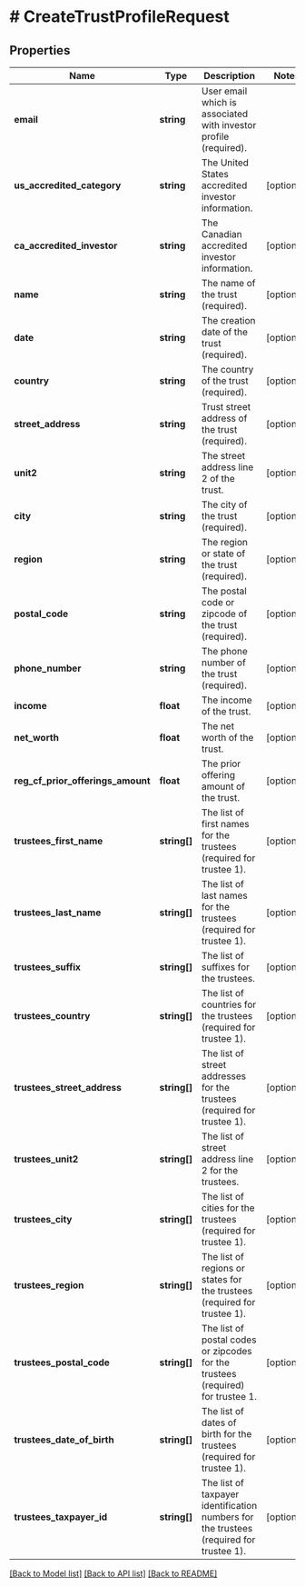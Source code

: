 # # CreateTrustProfileRequest

## Properties

Name | Type | Description | Notes
------------ | ------------- | ------------- | -------------
**email** | **string** | User email which is associated with investor profile (required). |
**us_accredited_category** | **string** | The United States accredited investor information. | [optional]
**ca_accredited_investor** | **string** | The Canadian accredited investor information. | [optional]
**name** | **string** | The name of the trust (required). | [optional]
**date** | **string** | The creation date of the trust (required). | [optional]
**country** | **string** | The country of the trust (required). | [optional]
**street_address** | **string** | Trust street address of the trust (required). | [optional]
**unit2** | **string** | The street address line 2 of the trust. | [optional]
**city** | **string** | The city of the trust (required). | [optional]
**region** | **string** | The region or state of the trust (required). | [optional]
**postal_code** | **string** | The postal code or zipcode of the trust (required). | [optional]
**phone_number** | **string** | The phone number of the trust (required). | [optional]
**income** | **float** | The income of the trust. | [optional]
**net_worth** | **float** | The net worth of the trust. | [optional]
**reg_cf_prior_offerings_amount** | **float** | The prior offering amount of the trust. | [optional]
**trustees_first_name** | **string[]** | The list of first names for the trustees (required for trustee 1). | [optional]
**trustees_last_name** | **string[]** | The list of last names for the trustees (required for trustee 1). | [optional]
**trustees_suffix** | **string[]** | The list of suffixes for the trustees. | [optional]
**trustees_country** | **string[]** | The list of countries for the trustees (required for trustee 1). | [optional]
**trustees_street_address** | **string[]** | The list of street addresses for the trustees (required for trustee 1). | [optional]
**trustees_unit2** | **string[]** | The list of street address line 2 for the trustees. | [optional]
**trustees_city** | **string[]** | The list of cities for the trustees (required for trustee 1). | [optional]
**trustees_region** | **string[]** | The list of regions or states for the trustees (required for trustee 1). | [optional]
**trustees_postal_code** | **string[]** | The list of postal codes or zipcodes for the trustees (required) for trustee 1. | [optional]
**trustees_date_of_birth** | **string[]** | The list of dates of birth for the trustees (required for trustee 1). | [optional]
**trustees_taxpayer_id** | **string[]** | The list of taxpayer identification numbers for the trustees (required for trustee 1). | [optional]

[[Back to Model list]](../../README.md#models) [[Back to API list]](../../README.md#endpoints) [[Back to README]](../../README.md)
